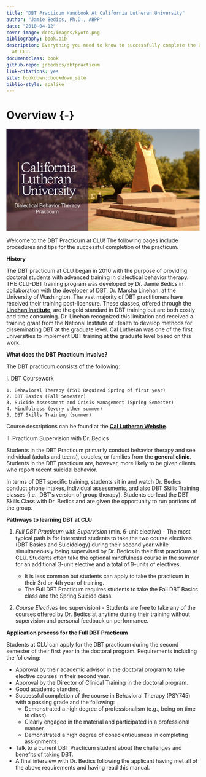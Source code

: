 ```yaml
--- 
title: "DBT Practicum Handbook At California Lutheran University"
author: "Jamie Bedics, Ph.D., ABPP"
date: "2018-04-12"
cover-image: docs/images/kyoto.png
bibliography: book.bib
description: Everything you need to know to successfully complete the DBT Practicum
  at CLU.
documentclass: book
github-repo: jdbedics/dbtpracticum
link-citations: yes
site: bookdown::bookdown_site
biblio-style: apalike
---
```


# Overview {-}



![Welcome to DBT at CLU!](images/dbtclu.png)


Welcome to the DBT Practicum at CLU!  The following pages include procedures and tips for the successful completion of the practicum.

**History**

The DBT practicum at CLU began in 2010 with the purpose of providing doctoral students with advanced training in dialectical behavior therapy.  THE CLU-DBT training program was developed by Dr. Jamie Bedics in collaboration with the developer of DBT, Dr. Marsha Linehan, at the University of Washington. The vast majority of DBT practitioners have received their training post-licensure.  These classes, offered through the <a  href="https://behavioraltech.org/">**Linehan Institute**</a>, are the gold standard in DBT training but are both costly and time consuming.  Dr. Linehan recognized this limitation and received a training grant from the National Institute of Health to develop methods for disseminating DBT at the graduate level.  Cal Lutheran was one of the first universities to implement DBT training at the graduate level based on this work.  

**What does the DBT Practicum involve?**

The DBT practicum consists of the following:

I. DBT Coursework

    1. Behavioral Therapy (PSYD Required Spring of first year)
    2. DBT Basics (Fall Semester)
    3. Suicide Assessment and Crisis Management (Spring Semester)
    4. Mindfulness (every other summer)
    5. DBT Skills Training (summer)

Course descriptions can be found at the <a  href="https://www.callutheran.edu/academics/graduate/psyd-clinical-psychology/dbt.html">**Cal Lutheran Website**</a>.  

II. Practicum Supervision with Dr. Bedics

Students in the DBT Practicum primarily conduct behavior therapy and see individual (adults and teens), couples, or families from the **general clinic**.  Students in the DBT practicum are, however, more likely to be given clients who report recent suicidal behavior.

In terms of DBT specific training, students sit in and watch Dr. Bedics conduct phone intakes, individual assessments, and also DBT Skills Training classes (i.e., DBT's version of group therapy).  Students co-lead the DBT Skills Class with Dr. Bedics and are given the opportunity to run portions of the group.

**Pathways to learning DBT at CLU**

1. *Full DBT Practicum with Supervision* (min. 6-unit elective) - The most typical path is for interested students to take the two course electives (DBT Basics and Suicidology) during their second year while simultaneously being supervised by Dr. Bedics in their first practicum at CLU. Students often take the optional mindfulness course in the summer for an additional 3-unit elective and a total of 9-units of electives. 

    * It is less common but students can apply to take the practicum in their 3rd or 4th year of training. 
    * The Full DBT Practicum requires students to take the Fall DBT Basics class and the Spring Suicide class. 

2. *Course Electives* (no supervision) - Students are free to take any of the courses offered by Dr. Bedics at anytime during their training without supervision and personal feedback on performance. 

**Application process for the Full DBT Practicum**

Students at CLU can apply for the DBT practicum during the second semester of their first year in the doctoral program.  Requirements including the following:

  * Approval by their academic advisor in the doctoral program to take elective courses in their second year.
  * Approval by the Director of Clinical Training in the doctoral program.
  * Good academic standing.
  * Successful completion of the course in Behavioral Therapy (PSY745) with a passing grade and the following:
    * Demonstrated a high degree of professionalism (e.g., being on time to class).
    * Clearly engaged in the material and participated in a professional manner.
    * Demonstrated a high degree of conscientiousness in completing assignments.
  * Talk to a current DBT Practicum student about the challenges and benefits of taking DBT.  
  * A final interview with Dr. Bedics following the applicant having met all of the above requirements and having read this manual.


